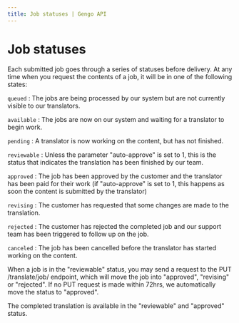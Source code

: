 ```yaml
---
title: Job statuses | Gengo API
---
```


# Job statuses

Each submitted job goes through a series of statuses before delivery.
At any time when you request the contents of a job, it will be in one of the following states:

`queued`
: The jobs are being processed by our system but are not currently visible to our translators.

`available`
: The jobs are now on our system and waiting for a translator to begin work.

`pending`
: A translator is now working on the content, but has not finished.

`reviewable`
: Unless the parameter "auto-approve" is set to 1,
  this is the status that indicates the translation has  been finished by our team. 

`approved`
: The job has been approved by the customer and the translator has been paid for their work
  (if "auto-approve" is set to 1, this happens as soon the content is submitted by the translator)

`revising`
: The customer has requested that some changes are made to the translation.

`rejected`
: The customer has rejected the completed job and our support team has been triggered to follow up on the job.

`canceled`
: The job has been cancelled before the translator has started working on the content.

When a job is in the "reviewable" status,
you may send a request to the PUT /translate/job/ endpoint,
which will move the job into "approved", "revising" or "rejected".
If no PUT request is made within 72hrs,
we automatically move the status to "approved".

The completed translation is available in the "reviewable" and "approved" status.
